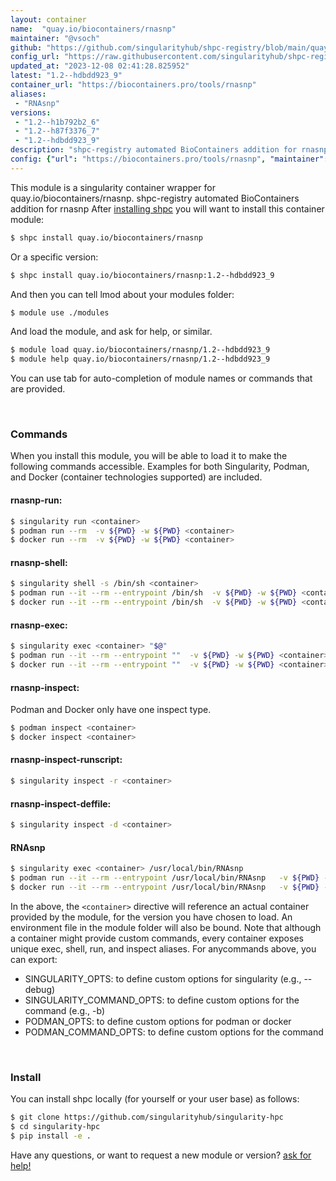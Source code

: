 ```yaml
---
layout: container
name:  "quay.io/biocontainers/rnasnp"
maintainer: "@vsoch"
github: "https://github.com/singularityhub/shpc-registry/blob/main/quay.io/biocontainers/rnasnp/container.yaml"
config_url: "https://raw.githubusercontent.com/singularityhub/shpc-registry/main/quay.io/biocontainers/rnasnp/container.yaml"
updated_at: "2023-12-08 02:41:28.825952"
latest: "1.2--hdbdd923_9"
container_url: "https://biocontainers.pro/tools/rnasnp"
aliases:
 - "RNAsnp"
versions:
 - "1.2--h1b792b2_6"
 - "1.2--h87f3376_7"
 - "1.2--hdbdd923_9"
description: "shpc-registry automated BioContainers addition for rnasnp"
config: {"url": "https://biocontainers.pro/tools/rnasnp", "maintainer": "@vsoch", "description": "shpc-registry automated BioContainers addition for rnasnp", "latest": {"1.2--hdbdd923_9": "sha256:cf18049aa0e33387f7ed234b66760d61ebd9a3e30e7001dc62b810c73aa2487b"}, "tags": {"1.2--h1b792b2_6": "sha256:213f29bc7bf7bbaa4e2dc929bddac209e1b452867bf63662435dc5090a999362", "1.2--h87f3376_7": "sha256:8ad8e65d4b7d43f3c7732744eae1dbfd2cf3f1ad671f53a9c9a8a2002fc8eabe", "1.2--hdbdd923_9": "sha256:cf18049aa0e33387f7ed234b66760d61ebd9a3e30e7001dc62b810c73aa2487b"}, "docker": "quay.io/biocontainers/rnasnp", "aliases": {"RNAsnp": "/usr/local/bin/RNAsnp"}}
---
```


This module is a singularity container wrapper for quay.io/biocontainers/rnasnp.
shpc-registry automated BioContainers addition for rnasnp
After [installing shpc](#install) you will want to install this container module:


```bash
$ shpc install quay.io/biocontainers/rnasnp
```

Or a specific version:

```bash
$ shpc install quay.io/biocontainers/rnasnp:1.2--hdbdd923_9
```

And then you can tell lmod about your modules folder:

```bash
$ module use ./modules
```

And load the module, and ask for help, or similar.

```bash
$ module load quay.io/biocontainers/rnasnp/1.2--hdbdd923_9
$ module help quay.io/biocontainers/rnasnp/1.2--hdbdd923_9
```

You can use tab for auto-completion of module names or commands that are provided.

<br>

### Commands

When you install this module, you will be able to load it to make the following commands accessible.
Examples for both Singularity, Podman, and Docker (container technologies supported) are included.

#### rnasnp-run:

```bash
$ singularity run <container>
$ podman run --rm  -v ${PWD} -w ${PWD} <container>
$ docker run --rm  -v ${PWD} -w ${PWD} <container>
```

#### rnasnp-shell:

```bash
$ singularity shell -s /bin/sh <container>
$ podman run --it --rm --entrypoint /bin/sh  -v ${PWD} -w ${PWD} <container>
$ docker run --it --rm --entrypoint /bin/sh  -v ${PWD} -w ${PWD} <container>
```

#### rnasnp-exec:

```bash
$ singularity exec <container> "$@"
$ podman run --it --rm --entrypoint ""  -v ${PWD} -w ${PWD} <container> "$@"
$ docker run --it --rm --entrypoint ""  -v ${PWD} -w ${PWD} <container> "$@"
```

#### rnasnp-inspect:

Podman and Docker only have one inspect type.

```bash
$ podman inspect <container>
$ docker inspect <container>
```

#### rnasnp-inspect-runscript:

```bash
$ singularity inspect -r <container>
```

#### rnasnp-inspect-deffile:

```bash
$ singularity inspect -d <container>
```


#### RNAsnp

```bash
$ singularity exec <container> /usr/local/bin/RNAsnp
$ podman run --it --rm --entrypoint /usr/local/bin/RNAsnp   -v ${PWD} -w ${PWD} <container> -c " $@"
$ docker run --it --rm --entrypoint /usr/local/bin/RNAsnp   -v ${PWD} -w ${PWD} <container> -c " $@"
```



In the above, the `<container>` directive will reference an actual container provided
by the module, for the version you have chosen to load. An environment file in the
module folder will also be bound. Note that although a container
might provide custom commands, every container exposes unique exec, shell, run, and
inspect aliases. For anycommands above, you can export:

 - SINGULARITY_OPTS: to define custom options for singularity (e.g., --debug)
 - SINGULARITY_COMMAND_OPTS: to define custom options for the command (e.g., -b)
 - PODMAN_OPTS: to define custom options for podman or docker
 - PODMAN_COMMAND_OPTS: to define custom options for the command

<br>

### Install

You can install shpc locally (for yourself or your user base) as follows:

```bash
$ git clone https://github.com/singularityhub/singularity-hpc
$ cd singularity-hpc
$ pip install -e .
```

Have any questions, or want to request a new module or version? [ask for help!](https://github.com/singularityhub/singularity-hpc/issues)